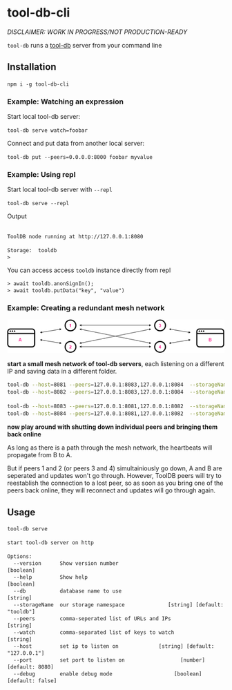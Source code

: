 # tool-db-cli

*DISCLAIMER: WORK IN PROGRESS/NOT PRODUCTION-READY*

`tool-db` runs a [tool-db](https://github.com/Manwe-777/tool-db) server from your command line

## Installation

`npm i -g tool-db-cli`

### Example: Watching an expression

Start local tool-db server:

`tool-db serve watch=foobar`

Connect and put data from another local server:

`tool-db put --peers=0.0.0.0:8000 foobar myvalue`

### Example: Using repl

Start local tool-db server with `--repl`

`tool-db serve --repl`

Output

```

ToolDB node running at http://127.0.0.1:8080

Storage:  tooldb
>
```

You can access access `tooldb` instance directly from repl

```
> await tooldb.anonSignIn();
> await tooldb.putData("key", "value")
```

### Example: Creating a redundant mesh network

![Connecting two browsers, A and B, over a mesh of tool-db peers, 1 through 4](./docs/mesh-network.png)

**start a small mesh network of tool-db servers**, each listening on a different IP and saving data in a different folder.

```sh
tool-db --host=8081 --peers=127.0.0.1:8083,127.0.0.1:8084  --storageName=data1 # 1
tool-db --host=8082 --peers=127.0.0.1:8083,127.0.0.1:8084  --storageName=data2 # 2

tool-db --host=8083 --peers=127.0.0.1:8081,127.0.0.1:8082  --storageName=data3 # 3
tool-db --host=8084 --peers=127.0.0.1:8081,127.0.0.1:8082  --storageName=data4 # 4
```

**now play around with shutting down individual peers and bringing them back online**

As long as there is a path through the mesh network, the heartbeats will propagate from B to A. 

But if peers 1 and 2 (or peers 3 and 4) simultainiously go down, A and B are seperated 
and updates won't go through. However, ToolDB peers will try to reestablish the connection 
to a lost peer, so as soon as you bring one of the peers back online, they will reconnect 
and updates will go through again. 

## Usage

```
tool-db serve

start tool-db server on http

Options:
  --version      Show version number                                   [boolean]
  --help         Show help                                             [boolean]
  --db           database name to use                                   [string]
  --storageName  our storage namespace              [string] [default: "tooldb"]
  --peers        comma-seperated list of URLs and IPs                   [string]
  --watch        comma-separated list of keys to watch                  [string]
  --host         set ip to listen on             [string] [default: "127.0.0.1"]
  --port         set port to listen on                  [number] [default: 8080]
  --debug        enable debug mode                    [boolean] [default: false]
```
